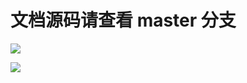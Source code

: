 # 文档源码请查看 master 分支

[![](https://github.com/khs1994-website/github-docs.us-en/workflows/Sync/badge.svg)](https://github.com/khs1994-website/github-docs.us-en/tree/master)

[![](https://github.com/khs1994-website/github-docs.us-en/workflows/GitBook/badge.svg)](https://github.com/khs1994-website/github-docs.us-en/tree/master)
